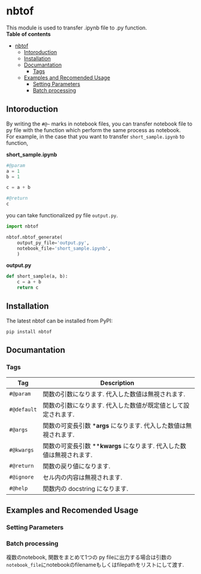 # nbtof
This module is used to transfer .ipynb file to .py function.  
**Table of contents**
- [nbtof](#nbtof)
  - [Intoroduction](#intoroduction)
  - [Installation](#installation)
  - [Documantation](#documantation)
    - [Tags](#tags)
  - [Examples and Recomended Usage](#examples-and-recomended-usage)
    - [Setting Parameters](#setting-parameters)
    - [Batch processing](#batch-processing)



## Intoroduction

By writing the `#@~` marks in notebook files, you can transfer notebook file to py file with the function which perform the same process as notebook.  
For example, in the case that you want to transfer `short_sample.ipynb` to function,

  
**short_sample.ipynb**

```python
#@param
a = 1
b = 1
```
```python
c = a + b
```
```python
#@return
c
```
  

you can take functionalized py file `output.py`.

```python
import nbtof

nbtof.nbtof_generate(
    output_py_file='output.py',
    notebook_file='short_sample.ipynb',
    )
```

**output.py**

```python
def short_sample(a, b):
    c = a + b
    return c
```
## Installation
The latest nbtof can be installed from PyPI:
```
pip install nbtof
```


## Documantation
### Tags
| Tag | Description |
| ---- | ---- |
| `#@param` | 関数の引数になります. 代入した数値は無視されます. |
| `#@default` | 関数の引数になります. 代入した数値が既定値として設定されます. |
| `#@args` | 関数の可変長引数 ***args** になります. 代入した数値は無視されます. |
| `#@kwargs` | 関数の可変長引数 ****kwargs** になります. 代入した数値は無視されます. |
| `#@return` | 関数の戻り値になります. |
| `#@ignore` | セル内の内容は無視されます. |
| `#@help` | 関数内の docstring になります. |



## Examples and Recomended Usage

### Setting Parameters
### Batch processing
複数のnotebook, 関数をまとめて1つの py fileに出力する場合は引数の`notebook_file`にnotebookのfilenameもしくはfilepathをリストにして渡す.


